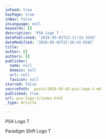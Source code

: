 ```yaml
---
inFeed: true
hasPage: true
inNav: false
inLanguage: null
keywords: []
description: 'PSA Logo T '
datePublished: '2016-05-02T22:17:33.354Z'
dateModified: '2016-05-02T22:16:42.016Z'
title: ''
author: []
authors: []
publisher:
  name: null
  domain: null
  url: null
  favicon: null
starred: false
sourcePath: _posts/2016-05-02-psa-logo-t.md
published: true
url: psa-logo-t/index.html
_type: Article

---
```

PSA Logo T 

Paradigm Shift Logo T